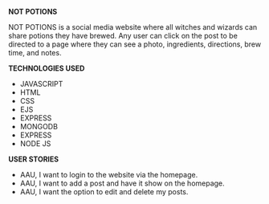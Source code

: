 **NOT POTIONS**

NOT POTIONS is a social media website where all witches and wizards can share  potions they have brewed. Any user can click on the post to be directed to a page where they can see a photo, ingredients, directions, brew time, and notes. 

**TECHNOLOGIES USED**

* JAVASCRIPT 
* HTML
* CSS
* EJS
* EXPRESS
* MONGODB
* EXPRESS
* NODE JS 

**USER STORIES**

* AAU, I want to login to the website via the homepage. 
* AAU, I want to add a post and have it show on the homepage.
* AAU, I want the option to edit and delete my posts. 



